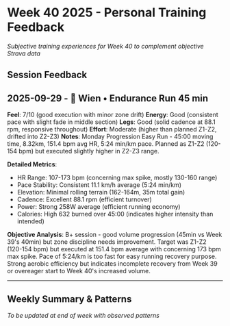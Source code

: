 # Week 40 2025 - Personal Training Feedback

*Subjective training experiences for Week 40 to complement objective Strava data*

## Session Feedback

## 2025-09-29 - 🏃 Wien • Endurance Run 45 min
**Feel**: 7/10 (good execution with minor zone drift)
**Energy**: Good (consistent pace with slight fade in middle section)
**Legs**: Good (solid cadence at 88.1 rpm, responsive throughout)
**Effort**: Moderate (higher than planned Z1-Z2, drifted into Z2-Z3)
**Notes**: Monday Progression Easy Run - 45:00 moving time, 8.32km, 151.4 bpm avg HR, 5:24 min/km pace. Planned as Z1-Z2 (120-154 bpm) but executed slightly higher in Z2-Z3 range.

**Detailed Metrics**:
- HR Range: 107-173 bpm (concerning max spike, mostly 130-160 range)
- Pace Stability: Consistent 11.1 km/h average (5:24 min/km)
- Elevation: Minimal rolling terrain (162-164m, 35m total gain)
- Cadence: Excellent 88.1 rpm (efficient turnover)
- Power: Strong 258W average (efficient running economy)
- Calories: High 632 burned over 45:00 (indicates higher intensity than intended)

**Objective Analysis**: B+ session - good volume progression (45min vs Week 39's 40min) but zone discipline needs improvement. Target was Z1-Z2 (120-154 bpm) but executed at 151.4 bpm average with concerning 173 bpm max spike. Pace of 5:24/km is too fast for easy running recovery purpose. Strong aerobic efficiency but indicates incomplete recovery from Week 39 or overeager start to Week 40's increased volume.

---

## Weekly Summary & Patterns

*To be updated at end of week with observed patterns*